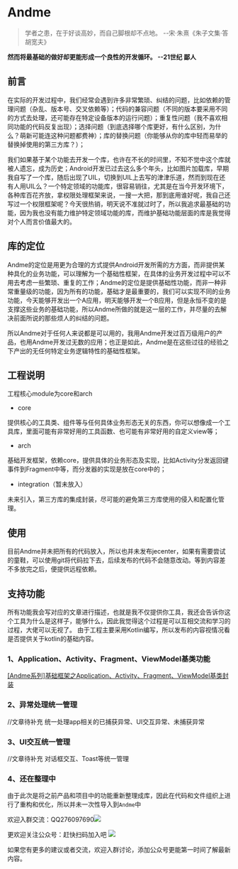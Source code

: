 
# Andme

>学者之患，在于好谈高妙，而自己脚根却不点地。 --宋·朱熹《朱子文集·答胡宽夫》

**然而将最基础的做好却更能形成一个良性的开发循环。 --21世纪 鄙人**

## 前言
在实际的开发过程中，我们经常会遇到许多非常繁琐、纠结的问题，比如依赖的管理问题（杂乱、版本号、交叉依赖等）；代码的兼容问题（不同的版本要采用不同的方式去处理，还可能存在特定设备版本的运行问题）；重复性问题（我不喜欢相同功能的代码反复出现）；选择问题（到底选择哪个库更好，有什么区别，为什么？萌新可能连这种问题都费神）；库的替换问题（你能够从你的库中轻而易举的替换掉使用的第三方库？）；

我们如果基于某个功能去开发一个库，也许在不长的时间里，不知不觉中这个库就被人遗忘，成为历史；Android开发已过去这么多个年头，比如图片加载库，早期我自写了一个库，随后出现了UIL，切换到UIL上去写的津津乐道，然而到现在还有人用UIL么？一个特定领域的功能库，很容易销往，尤其是在当今开发环境下，各种库百花齐放，拿权限处理框架来说，一搜一大把，那到底用谁好呢，我自己还写过一个权限框架呢？今天很热销，明天说不准就过时了，所以我追求最基础的功能，因为我也没有能力维护特定领域功能的库，而维护基础功能层面的库是我觉得对个人而言价值最大的。

## 库的定位
Andme的定位是用更为合理的方式提供Android开发所需的方方面，而非提供某种具化的业务功能，可以理解为一个基础性框架，在具体的业务开发过程中可以不用去考虑一些繁琐、重复的工作；Andme的定位是提供基础性功能，而非一种非常重量级的功能，因为所有的功能，基础才是最重要的，我们可以实现不同的业务功能，今天能够开发出一个A应用，明天能够开发一个B应用，但是永恒不变的是支撑这些业务的基础功能，所以Andme所做的就是这一层的工作，并尽量的去解决前面所说的那些烦人的纠结的问题。

所以Andme对于任何人来说都是可以用的，我用Andme开发过百万级用户的产品，也用Andme开发过无数的应用；也正是如此，Andme是在这些过往的经验之下产出的无任何特定业务逻辑特性的基础性框架。

## 工程说明
工程核心module为core和arch

* core

提供核心的工具类、组件等与任何具体业务形态无关的东西，你可以想像成一个工具库，里面可能有非常好用的工具函数、也可能有非常好用的自定义view等；

* arch

基础开发框架，依赖core，提供具体的业务形态及实现，比如Activity分发返回键事件到Fragment中等，而分发器的实现是放在core中的；

* integration（暂未放入）

未来引入，第三方库的集成封装，尽可能的避免第三方库使用的侵入和配置化管理。

## 使用
目前Andme并未把所有的代码放入，所以也并未发布jecenter，如果有需要尝试的童鞋，可以使用git将代码拉下去，后续发布的代码不会随意改动。等到内容差不多放完之后，便提供远程依赖。



## 支持功能
所有功能我会写对应的文章进行描述，也就是我不仅提供你工具，我还会告诉你这个工具为什么是这样子，能够什么，因此我觉得这个过程是可以互相交流和学习的过程，大佬可以无视了。
由于工程主要采用Kotlin编写，所以发布的内容视情况看是否提供关于kotlin的基础内容。

### 1、Application、Activity、Fragment、ViewModel基类功能
[[Andme系列]基础框架之Application、Activity、Fragment、ViewModel基类封装](https://juejin.im/published)

### 2、异常处理统一管理
//文章待补充 统一处理app相关的已捕获异常、UI交互异常、未捕获异常
### 3、UI交互统一管理
//文章待补充 对话框交互、Toast等统一管理
### 4、还在整理中
由于此次是将之前产品和项目中的功能重新整理成库，因此在代码和文件组织上进行了重构和优化，所以并未一次性导入到`Andme`中




欢迎入群交流：QQ276097690![](https://p1-juejin.byteimg.com/tos-cn-i-k3u1fbpfcp/a56977bef1f24a4b8882bd563235cf9c~tplv-k3u1fbpfcp-watermark.image)

更欢迎关注公众号：赶快扫码加入吧
![](https://p9-juejin.byteimg.com/tos-cn-i-k3u1fbpfcp/e418eb2d968347d6815ad9f1154904ad~tplv-k3u1fbpfcp-watermark.image)

如果您有更多的建议或者交流，欢迎入群讨论，添加公众号更能第一时间了解最新内容。

